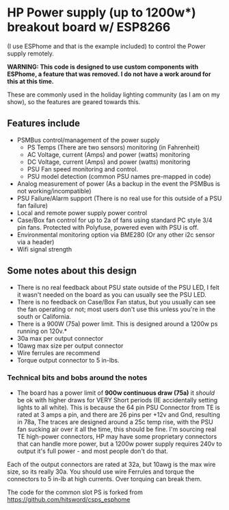 # HP Power supply (up to 1200w*) breakout board w/ ESP8266 
(I use ESPhome and that is the example included) to control the Power supply remotely. 

**WARNING: This code is designed to use custom components with ESPhome, a feature that was removed. I do not have a work around for this at this time.**


These are commonly used in the holiday lighting community (as I am on my show), so the features are geared towards this.

## Features include

- PSMBus control/management of the power supply
  - PS Temps (There are two sensors) monitoring (in Fahrenheit)
  - AC Voltage, current (Amps) and power (watts) monitoring
  - DC Voltage, current (Amps) and power (watts) monitoring
  - PSU Fan speed monitoring and control.
  - PSU model detection (common PSU names pre-mapped in code)
- Analog measurement of power (As a backup in the event the PSMBus is not working/incompatible)
- PSU Failure/Alarm support (There is no real use for this outside of a PSU fan failure)
- Local and remote power supply power control
- Case/Box fan control for up to 2a of fans using standard PC style 3/4 pin fans. Protected with Polyfuse, powered even with PSU is off.
- Environmental monitoring option via BME280 (Or any other i2c sensor via a header)
- Wifi signal strength


## Some notes about this design

- There is no real feedback about PSU state outside of the PSU LED, I felt it wasn't needed on the board as you can usually see the PSU LED.
- There is no feedback on Case/Box Fan status, but you usually can see the fan operating or not; most users don't use this unless you're in the south or California.
- There is a 900W (75a) power limit.  This is designed around a 1200w ps running on 120v.*
- 30a max per output connector
- 10awg max size per output connector
- Wire ferrules are recommend
- Torque output connector to 5 in-lbs.

### Technical bits and bobs around the notes
* The board has a power limit of **900w continuous draw (75a)** it *should* be ok with higher draws for VERY Short periods (IE accidentally setting lights to all white). This is because the 64 pin PSU Connector from TE is rated at 3 amps a pin, and there are 26 pins per +12v and Gnd, resulting in 78a, The traces are designed around a 25c temp rise, with the PSU fan sucking air over it all the time, this should be fine. I'm sourcing real TE high-power connectors, HP may have some proprietary connectors that can handle more power, but a 1200w power supply requires 240v to output it's full power - and most people don't do that.

Each of the output connectors are rated at 32a, but 10awg is the max wire size, so its really 30a. You should use wire Ferrules and torque the connectors to 5 in-lb at high currents. Over torquing can break them.




The code for the common slot PS is forked from https://github.com/hitsword/csps_esphome
